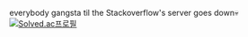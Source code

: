 everybody gangsta til the Stackoverflow's server goes down💀
<br/>
[![Solved.ac프로필](http://mazassumnida.wtf/api/v2/generate_badge?boj={vita0927})](https://solved.ac/{vita0927})
